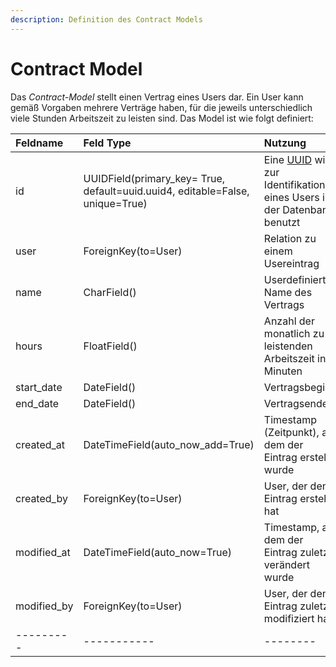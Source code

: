 ```yaml
---
description: Definition des Contract Models
---
```


# Contract Model

Das _Contract-Model_ stellt einen Vertrag eines Users dar. Ein User kann gemäß Vorgaben mehrere Verträge haben, für die jeweils unterschiedlich viele Stunden Arbeitszeit zu leisten sind. Das Model ist wie folgt definiert:

| Feldname | Feld Type | Nutzung |
| :--- | :--- | :--- |
| id | UUIDField\(primary\_key= True, default=uuid.uuid4, editable=False, unique=True\) | Eine [UUID](https://de.wikipedia.org/wiki/Universally_Unique_Identifier) wird zur Identifikation eines Users in der Datenbank benutzt |
| user | ForeignKey\(to=User\) | Relation zu einem Usereintrag |
| name | CharField\(\) | Userdefinierter Name des Vertrags |
| hours | FloatField\(\) | Anzahl der monatlich zu leistenden Arbeitszeit in Minuten |
| start\_date | DateField\(\) | Vertragsbeginn |
| end\_date | DateField\(\) | Vertragsende |
| created\_at | DateTimeField\(auto\_now\_add=True\) | Timestamp \(Zeitpunkt\), an dem der Eintrag erstellt wurde |
| created\_by | ForeignKey\(to=User\) | User, der den Eintrag erstellt hat |
| modified\_at | DateTimeField\(auto\_now=True\) | Timestamp, an dem der Eintrag zuletzt verändert wurde |
| modified\_by | ForeignKey\(to=User\) | User, der den Eintrag zuletzt modifiziert hat |
| --------- | ----------- | -------- |

